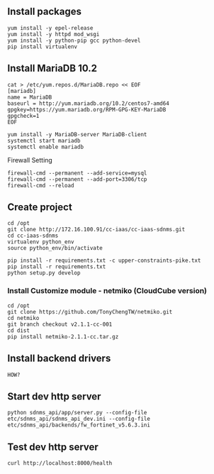 ## Install packages
```
yum install -y epel-release
yum install -y httpd mod_wsgi
yum install -y python-pip gcc python-devel
pip install virtualenv
```

## Install MariaDB 10.2
```
cat > /etc/yum.repos.d/MariaDB.repo << EOF
[mariadb]
name = MariaDB
baseurl = http://yum.mariadb.org/10.2/centos7-amd64
gpgkey=https://yum.mariadb.org/RPM-GPG-KEY-MariaDB
gpgcheck=1
EOF

yum install -y MariaDB-server MariaDB-client
systemctl start mariadb
systemctl enable mariadb
```

Firewall Setting
```
firewall-cmd --permanent --add-service=mysql
firewall-cmd --permanent --add-port=3306/tcp
firewall-cmd --reload
```

## Create project
```
cd /opt
git clone http://172.16.100.91/cc-iaas/cc-iaas-sdnms.git
cd cc-iaas-sdnms
virtualenv python_env
source python_env/bin/activate

pip install -r requirements.txt -c upper-constraints-pike.txt
pip install -r requirements.txt
python setup.py develop
```

### Install Customize module - netmiko (CloudCube version)
```
cd /opt
git clone https://github.com/TonyChengTW/netmiko.git
cd netmiko
git branch checkout v2.1.1-cc-001
cd dist
pip install netmiko-2.1.1-cc.tar.gz
```

## Install backend drivers
```
HOW?
```

## Start dev http server
```
python sdnms_api/app/server.py --config-file etc/sdnms_api/sdnms_api_dev.ini --config-file etc/sdnms_api/backends/fw_fortinet_v5.6.3.ini
```

## Test dev http server
```
curl http://localhost:8000/health
```
